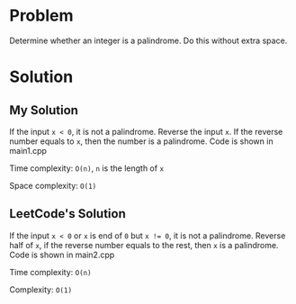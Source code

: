 # Problem
Determine whether an integer is a palindrome. Do this without extra space.

# Solution
## My Solution
If the input `x < 0`, it is not a palindrome.  Reverse the input `x`. If the reverse number equals to `x`, then the number is a palindrome. Code is shown in main1.cpp

Time complexity: `O(n)`, `n` is the length of `x`

Space complexity: `O(1)`

## LeetCode's Solution
If the input `x < 0` or `x` is end of `0` but `x != 0`, it is not a palindrome. Reverse half of `x`, if the reverse number equals to the rest, then `x` is a palindrome. Code is shown in main2.cpp

Time complexity: `O(n)`

Complexity: `O(1)`